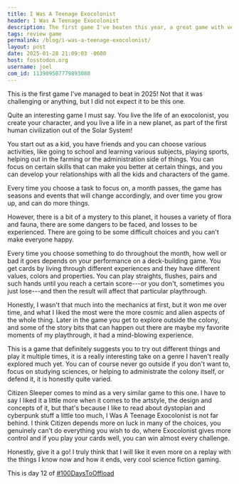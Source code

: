 ```yaml
---
title: I Was A Teenage Exocolonist
header: I Was A Teenage Exocolonist
description: The first game I've beaten this year, a great game with very interesting gameplay and a story where every decision matters
tags: review game
permalink: /blog/i-was-a-teenage-exocolonist/
layout: post
date: 2025-01-28 21:09:03 -0600
host: fosstodon.org
username: joel
com_id: 113909507779893080
---
```


This is the first game I've managed to beat in 2025! Not that it was challenging or anything, but I did not expect it to be this one.

Quite an interesting game I must say. You live the life of an exocolonist, you create your character, and you live a life in a new planet, as part of the first human civilization out of the Solar System!

You start out as a kid, you have friends and you can choose various activities, like going to school and learning various subjects, playing sports, helping out in the farming or the administration side of things. You can focus on certain skills that can make you better at certain things, and you can develop your relationships with all the kids and characters of the game.

Every time you choose a task to focus on, a month passes, the game has seasons and events that will change accordingly, and over time you grow up, and can do more things.

However, there is a bit of a mystery to this planet, it houses a variety of flora and fauna, there are some dangers to be faced, and losses to be experienced. There are going to be some difficult choices and you can't make everyone happy.

Every time you choose something to do throughout the month, how well or bad it goes depends on your performance on a deck-building game. You get cards by living through different experiences and they have different values, colors and properties. You can play straights, flushes, pairs and such hands until you reach a certain score---or you don't, sometimes you just lose---and then the result will affect that particular playthrough.

Honestly, I wasn't that much into the mechanics at first, but it won me over time, and what I liked the most were the more cosmic and alien aspects of the whole thing. Later in the game you get to explore outside the colony, and some of the story bits that can happen out there are maybe my favorite moments of my playthrough, it had a mind-blowing experience.

This is a game that definitely suggests you to try out different things and play it multiple times, it is a really interesting take on a genre I haven't really explored much yet. You can of course never go outside if you don't want to, focus on studying sciences, or helping to administrate the colony itself, or defend it, it is honestly quite varied.

Citizen Sleeper comes to mind as a very similar game to this one. I have to say I liked it a little more when it comes to the artstyle, the design and concepts of it, but that's because I like to read about dystopian and cyberpunk stuff a little too much, I Was A Teenage Exocolonist is not far behind. I think Citizen depends more on luck in many of the choices, you genuinely can't do everything you wish to do, where Exocolonist gives more control and if you play your cards well, you can win almost every challenge.

Honestly, give it a go! I truly think that I will like it even more on a replay with the things I know now and how it ends, very cool science fiction gaming.

This is day 12 of [#100DaysToOffload](https://100daystooffload.com)
